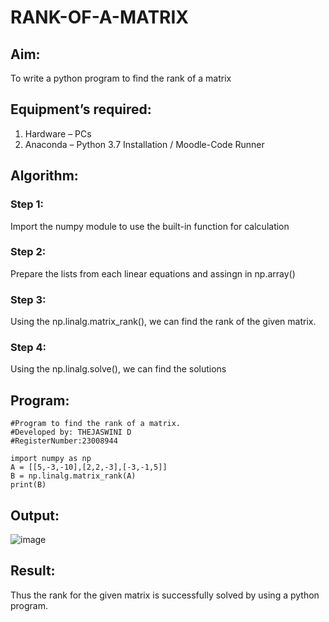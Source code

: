 # RANK-OF-A-MATRIX
## Aim:
To write a python program to find the rank of a matrix
## Equipment’s required:
1. 	Hardware – PCs
2. 	Anaconda – Python 3.7 Installation / Moodle-Code Runner
## Algorithm:
### Step 1: 
Import the numpy module to use the built-in function for calculation
### Step 2: 
Prepare the lists from each linear equations and assingn in np.array()
### Step 3:
Using the np.linalg.matrix_rank(), we can find the rank of the given matrix.
### Step 4: 
Using the np.linalg.solve(), we can find the solutions
## Program:
```
#Program to find the rank of a matrix.
#Developed by: THEJASWINI D
#RegisterNumber:23008944

import numpy as np
A = [[5,-3,-10],[2,2,-3],[-3,-1,5]]
B = np.linalg.matrix_rank(A)
print(B)
```
## Output:
![image](https://github.com/thejaswinidhanaraj/RANK-OF-A-MATRIX/assets/148514511/211b7a3a-c499-4dc1-a58c-5c3abef65807)

## Result:
Thus the rank for the given matrix is successfully solved by  using a python program.

